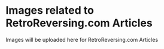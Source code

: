 # Images related to RetroReversing.com Articles
Images will be uploaded here for RetroReversing.com Articles
